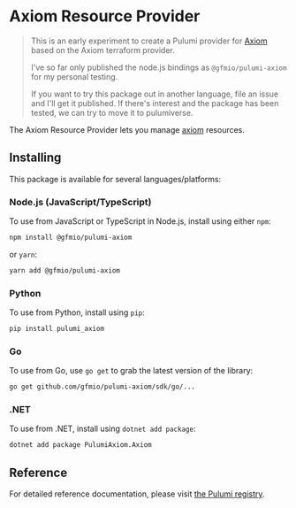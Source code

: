 # Axiom Resource Provider

> This is an early experiment to create a Pulumi provider for [Axiom](https://axiom.co) based on the Axiom terraform provider.
> 
> I've so far only published the node.js bindings as `@gfmio/pulumi-axiom` for my personal testing.
> 
> If you want to try this package out in another language, file an issue and I'll get it published. If there's interest and the package has been tested, we can try to move it to pulumiverse.

The Axiom Resource Provider lets you manage [axiom](https://www.pulumi.com/registry/packages/axiom/) resources.

## Installing

This package is available for several languages/platforms:

### Node.js (JavaScript/TypeScript)

To use from JavaScript or TypeScript in Node.js, install using either `npm`:

```bash
npm install @gfmio/pulumi-axiom
```

or `yarn`:

```bash
yarn add @gfmio/pulumi-axiom
```

### Python

To use from Python, install using `pip`:

```bash
pip install pulumi_axiom
```

### Go

To use from Go, use `go get` to grab the latest version of the library:

```bash
go get github.com/gfmio/pulumi-axiom/sdk/go/...
```

### .NET

To use from .NET, install using `dotnet add package`:

```bash
dotnet add package PulumiAxiom.Axiom
```

## Reference

For detailed reference documentation, please visit [the Pulumi registry](https://www.pulumi.com/registry/packages/axiom/api-docs/).

